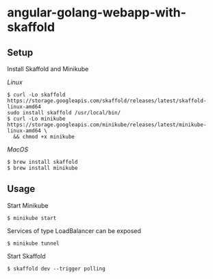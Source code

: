 # angular-golang-webapp-with-skaffold

## Setup
Install Skaffold and Minikube

*Linux*
``` shell
$ curl -Lo skaffold https://storage.googleapis.com/skaffold/releases/latest/skaffold-linux-amd64
sudo install skaffold /usr/local/bin/
$ curl -Lo minikube https://storage.googleapis.com/minikube/releases/latest/minikube-linux-amd64 \
  && chmod +x minikube
```

*MacOS*
``` shell
$ brew install skaffold
$ brew install minikube
```

## Usage
Start Minikube
``` shell
$ minikube start
```

Services of type LoadBalancer can be exposed
``` shell
$ minikube tunnel
```

Start Skaffold
``` shell
$ skaffold dev --trigger polling
```

